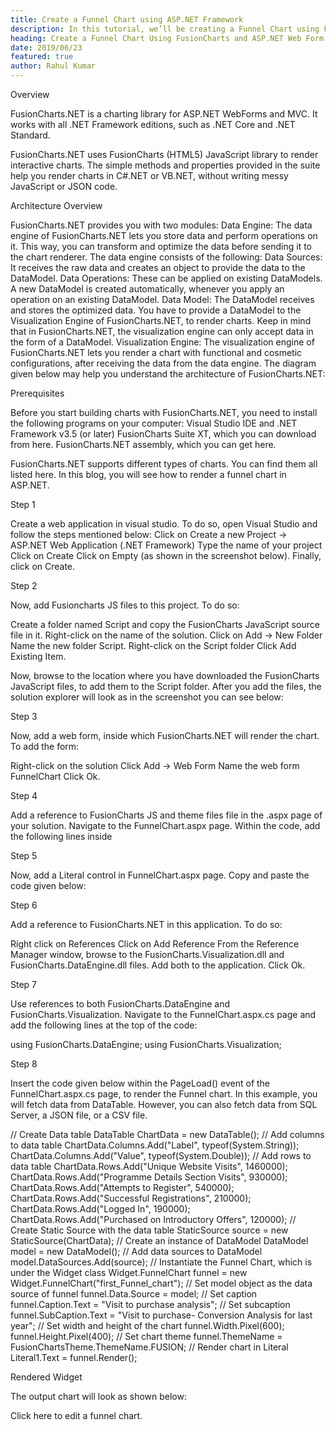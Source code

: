 ```yaml
---
title: Create a Funnel Chart using ASP.NET Framework
description: In this tutorial, we’ll be creating a Funnel Chart using Fusioncharts and ASP.NET
heading: Create a Funnel Chart Using FusionCharts and ASP.NET Web Form in .NET Framework
date: 2019/06/23
featured: true
author: Rahul Kumar
---
```


Overview

FusionCharts.NET is a charting library for ASP.NET WebForms and MVC. It works with all .NET Framework editions, such as .NET Core and .NET Standard. 

FusionCharts.NET uses FusionCharts (HTML5) JavaScript library to render interactive charts. The simple methods and properties provided in the suite help you render charts in C#.NET or VB.NET, without writing messy JavaScript or JSON code.

Architecture Overview

FusionCharts.NET provides you with two modules:
Data Engine: The data engine of FusionCharts.NET lets you store data and perform operations on it. This way, you can transform and optimize the data before sending it to the chart renderer. The data engine consists of the following:
Data Sources: It receives the raw data and creates an object to provide the data to the DataModel.
Data Operations: These can be applied on existing DataModels. A new DataModel is created automatically, whenever you apply an operation on an existing DataModel. 
Data Model: The DataModel receives and stores the optimized data. You have to provide a DataModel to the Visualization Engine of FusionCharts.NET, to render charts. Keep in mind that in FusionCharts.NET, the visualization engine can only accept data in the form of a DataModel.
Visualization Engine: The visualization engine of FusionCharts.NET lets you render a chart with functional and cosmetic configurations, after receiving the data from the data engine.
The diagram given below may help you understand the architecture of FusionCharts.NET:


Prerequisites

Before you start building charts with FusionCharts.NET, you need to install the following programs on your computer:
Visual Studio IDE and .NET Framework v3.5 (or later)
FusionCharts Suite XT, which you can download from here.
FusionCharts.NET assembly, which you can get here.

FusionCharts.NET supports different types of charts. You can find them all listed here. In this blog, you will see how to render a funnel chart in ASP.NET. 


Step 1

Create a web application in visual studio. To do so, open Visual Studio and follow the steps mentioned below:
Click on Create a new Project → ASP.NET Web Application (.NET Framework)
Type the name of your project 
Click on Create
Click on Empty (as shown in the screenshot below).
Finally, click on Create.



Step 2

Now, add Fusioncharts JS files to this project. To do so:

Create a folder named Script and copy the FusionCharts JavaScript source file in it.
Right-click on the name of the solution.
Click on Add → New Folder
Name the new folder Script.
Right-click on the Script folder
Click Add Existing Item.

Now, browse to the location where you have downloaded the FusionCharts JavaScript files, to add them to the Script folder. After you add the files, the solution explorer will look as in the screenshot you can see below:



Step 3

Now, add a web form, inside which FusionCharts.NET will render the chart. To add the form:

Right-click on the solution
Click Add → Web Form
Name the web form FunnelChart
Click Ok.


Step 4

Add a reference to FusionCharts JS and theme files file in the .aspx page of your solution. Navigate to the FunnelChart.aspx page. Within the code, add the following lines inside <script> tags.

<script type="text/javascript" src="Scripts/fusioncharts.js"></script>
<script type="text/javascript" src="Scripts/fusioncharts.theme.fusion.js"></script>
<script src="//cdn.fusioncharts.com/fusioncharts/latest/fusioncharts.widgets.js"></script>   

Step 5

Now, add a Literal control in FunnelChart.aspx page. Copy and paste the code given below:

<form id="form1" runat="server">
  <div>
    <asp:Literal ID="Literal1" runat="server"></asp:Literal>
  </div>
</form>

Step 6

Add a reference to FusionCharts.NET in this application. To do so:

Right click on References
Click on Add Reference
From the Reference Manager window, browse to the FusionCharts.Visualization.dll and FusionCharts.DataEngine.dll files. Add both to the application.
Click Ok.



Step 7

Use references to both FusionCharts.DataEngine and FusionCharts.Visualization. Navigate to the FunnelChart.aspx.cs page and add the following lines at the top of the code:

using FusionCharts.DataEngine;
using FusionCharts.Visualization;

Step 8

Insert the code given below within the PageLoad() event of the FunnelChart.aspx.cs page, to render the Funnel chart. In this example, you will fetch data from DataTable. However, you can also fetch data from SQL Server, a JSON file, or a CSV file. 

// Create Data table
DataTable ChartData = new DataTable();
// Add columns to data table
ChartData.Columns.Add("Label", typeof(System.String));
ChartData.Columns.Add("Value", typeof(System.Double));
// Add rows to data table
ChartData.Rows.Add("Unique Website Visits", 1460000);
ChartData.Rows.Add("Programme Details Section Visits", 930000);
ChartData.Rows.Add("Attempts to Register", 540000);
ChartData.Rows.Add("Successful Registrations", 210000);
ChartData.Rows.Add("Logged In", 190000);
ChartData.Rows.Add("Purchased on Introductory Offers", 120000);
// Create Static Source with the data table
StaticSource source = new StaticSource(ChartData);
// Create an instance of DataModel
DataModel model = new DataModel();
// Add data sources to DataModel
model.DataSources.Add(source);
// Instantiate the Funnel Chart, which is under the Widget class
Widget.FunnelChart funnel = new Widget.FunnelChart("first_Funnel_chart");
// Set model object as the data source of funnel
funnel.Data.Source = model;
// Set caption
funnel.Caption.Text = "Visit to purchase analysis";
// Set subcaption
funnel.SubCaption.Text = "Visit to purchase- Conversion Analysis for last year";
// Set width and height of the chart
funnel.Width.Pixel(600);
funnel.Height.Pixel(400);
// Set chart theme
funnel.ThemeName = FusionChartsTheme.ThemeName.FUSION;
// Render chart in Literal
Literal1.Text = funnel.Render();

Rendered Widget

The output chart will look as shown below:


Click here to edit a funnel chart.
